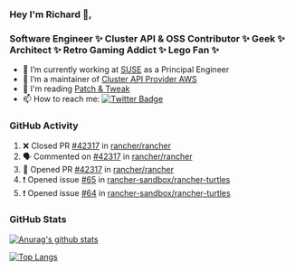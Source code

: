 ### Hey I'm Richard 👋, 

<h3 align="left">Software Engineer ✨ Cluster API & OSS Contributor ✨ Geek ✨ Architect ✨ Retro Gaming Addict ✨ Lego Fan ✨</h3>

- 🔭 I’m currently working at [SUSE](https://www.suse.com/) as a Principal Engineer
- 👯 I’m a maintainer of [Cluster API Provider AWS](https://github.com/kubernetes-sigs/cluster-api-provider-aws)
- 💬 I'm reading [Patch & Tweak](https://bjooks.com/products/patch-tweak-exploring-modular-synthesis)
- 📫 How to reach me: [![Twitter Badge](https://img.shields.io/badge/-@fruit_case-00acee?style=flat&logo=Twitter&logoColor=white)](https://twitter.com/intent/follow?screen_name=fruit_case "Follow on Twitter")

### GitHub Activity 

<!--START_SECTION:activity-->
1. ❌ Closed PR [#42317](https://github.com/rancher/rancher/pull/42317) in [rancher/rancher](https://github.com/rancher/rancher)
2. 🗣 Commented on [#42317](https://github.com/rancher/rancher/pull/42317#issuecomment-1665769923) in [rancher/rancher](https://github.com/rancher/rancher)
3. 💪 Opened PR [#42317](https://github.com/rancher/rancher/pull/42317) in [rancher/rancher](https://github.com/rancher/rancher)
4. ❗ Opened issue [#65](https://github.com/rancher-sandbox/rancher-turtles/issues/65) in [rancher-sandbox/rancher-turtles](https://github.com/rancher-sandbox/rancher-turtles)
5. ❗ Opened issue [#64](https://github.com/rancher-sandbox/rancher-turtles/issues/64) in [rancher-sandbox/rancher-turtles](https://github.com/rancher-sandbox/rancher-turtles)
<!--END_SECTION:activity-->

### GitHub Stats

[![Anurag's github stats](https://github-readme-stats.vercel.app/api?username=richardcase&count_private=true&show_icons=true)](https://github.com/anuraghazra/github-readme-stats)

[![Top Langs](https://github-readme-stats.vercel.app/api/top-langs/?username=richardcase&hide=html&layout=compact)](https://github.com/anuraghazra/github-readme-stats)

